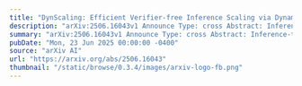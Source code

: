 ```yaml
---
title: "DynScaling: Efficient Verifier-free Inference Scaling via Dynamic and Integrated Sampling"
description: "arXiv:2506.16043v1 Announce Type: cross Abstract: Inference-time scaling has proven effective in boosting large language model (LLM) performance through increased test-time computation. Yet, its practical application is often hindered by reliance on external verifiers or a lack of optimization for realistic computational constraints. We propose DynScaling, which addresses these limitations through two primary innovations: an integrated parallel-sequential sampling strategy and a bandit-based dynamic budget allocation framework. The integrated sampling strategy unifies parallel and sequential sampling by constructing synthetic sequential reasoning chains from initially independent parallel responses, promoting diverse and coherent reasoning trajectories. The dynamic budget allocation framework formulates the allocation of computational resources as a multi-armed bandit problem, adaptively distributing the inference budget across queries based on the uncertainty of previously sampled responses, thereby maximizing computational efficiency. By combining these components, DynScaling effectively improves LLM performance under practical resource constraints without the need for external verifiers. Experimental results demonstrate that DynScaling consistently surpasses existing verifier-free inference scaling baselines in both task performance and computational cost."
summary: "arXiv:2506.16043v1 Announce Type: cross Abstract: Inference-time scaling has proven effective in boosting large language model (LLM) performance through increased test-time computation. Yet, its practical application is often hindered by reliance on external verifiers or a lack of optimization for realistic computational constraints. We propose DynScaling, which addresses these limitations through two primary innovations: an integrated parallel-sequential sampling strategy and a bandit-based dynamic budget allocation framework. The integrated sampling strategy unifies parallel and sequential sampling by constructing synthetic sequential reasoning chains from initially independent parallel responses, promoting diverse and coherent reasoning trajectories. The dynamic budget allocation framework formulates the allocation of computational resources as a multi-armed bandit problem, adaptively distributing the inference budget across queries based on the uncertainty of previously sampled responses, thereby maximizing computational efficiency. By combining these components, DynScaling effectively improves LLM performance under practical resource constraints without the need for external verifiers. Experimental results demonstrate that DynScaling consistently surpasses existing verifier-free inference scaling baselines in both task performance and computational cost."
pubDate: "Mon, 23 Jun 2025 00:00:00 -0400"
source: "arXiv AI"
url: "https://arxiv.org/abs/2506.16043"
thumbnail: "/static/browse/0.3.4/images/arxiv-logo-fb.png"
---
```



